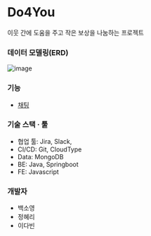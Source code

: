 # Do4You    

이웃 간에 도움을 주고 작은 보상을 나눔하는 프로젝트 

   
### 데이터 모델링(ERD)
![image](https://github.com/user-attachments/assets/56c2321d-8ab0-41d9-9a72-5bb9bb2a4e62)


### 기능
- [채팅](src%2Fmain%2Fjava%2Fcom%2Fdo4you%2Fdo4you%2Fchat%2FREADME.md)
   
### 기술 스택 · 툴
- 협업 툴: Jira, Slack,
- CI/CD: Git, CloudType
- Data: MongoDB
- BE: Java, Springboot
- FE: Javascript

   
### 개발자
- 백소영
- 정혜리
- 이다빈

